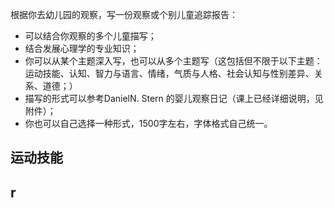 根据你去幼儿园的观察，写一份观察或个别儿童追踪报告：

- 可以结合你观察的多个儿童描写；
- 结合发展心理学的专业知识；
- 你可以从某个主题深入写，也可以从多个主题写（这包括但不限于以下主题：运动技能、认知、智力与语言、情绪，气质与人格、社会认知与性别差异、关系、道德；）
- 描写的形式可以参考DanielN. Stern 的婴儿观察日记（课上已经详细说明，见附件）；
- 你也可以自己选择一种形式，1500字左右，字体格式自己统一。

## 运动技能
## r